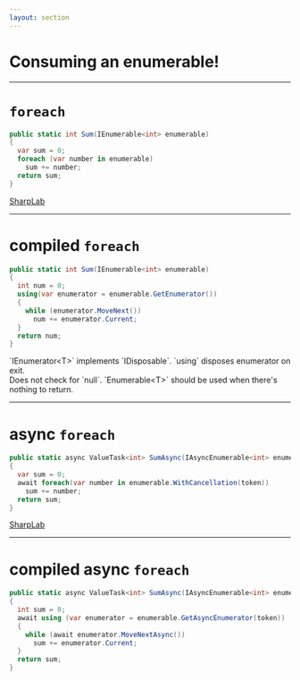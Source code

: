 ```yaml
---
layout: section
---
```


# Consuming an enumerable!

---

# `foreach`

```csharp {all|4}
public static int Sum(IEnumerable<int> enumerable) 
{
  var sum = 0;
  foreach (var number in enumerable)
    sum += number;
  return sum;
}
```

[SharpLab](https://sharplab.io/#v2:EYLgxg9gTgpgtADwGwBYA+ABATABgLABQ2AjIRjgAQbEoDchhAbgIZQUDOEArlGDBQF4KAOxgB3ANoBdCgG8sAGgpYAvvSLEAnAAoAylwC22zjz4BKM+rLEkFAJbCALhX1HqAZgA8DxwD4KMMKGMFDMwAA2MGYUhLKEFBQsbOyGghQ46gkAZtAwzGAAFhTaSSKGwCH2wgFBBiFhkWbxCRypANRCtRVQmVQA7K0G6ipAA)

---

# compiled `foreach`

```csharp {all|4|6|7}
public static int Sum(IEnumerable<int> enumerable)
{
  int num = 0;
  using(var enumerator = enumerable.GetEnumerator())
  {
    while (enumerator.MoveNext())
      num += enumerator.Current;
  }
  return num;
}
```

<div v-click="1">
`IEnumerator&lt;T&gt;` implements `IDisposable`. `using` disposes enumerator on exit.
</div>

<div v-click="4">
Does not check for `null`. `Enumerable&lt;T&gt;` should be used when there's nothing to return. 
</div>

---

# async `foreach`

```csharp {all|4}
public static async ValueTask<int> SumAsync(IAsyncEnumerable<int> enumerable, CancellationToken token = default) 
{
  var sum = 0;
  await foreach(var number in enumerable.WithCancellation(token))
    sum += number;
  return sum;
}
```

[SharpLab]()

---

# compiled async `foreach`

```csharp {all|4|6|7}
public static async ValueTask<int> SumAsync(IAsyncEnumerable<int> enumerable, CancellationToken token = default)
{
  int sum = 0;
  await using (var enumerator = enumerable.GetAsyncEnumerator(token))
  {
    while (await enumerator.MoveNextAsync())
      sum += enumerator.Current;
  }
  return sum;
}
```
